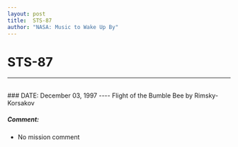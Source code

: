 ```yaml
---
layout: post
title:  STS-87
author: "NASA: Music to Wake Up By"
---
```


# STS-87
----
<br/>
### DATE: December 03, 1997
----
Flight of the Bumble Bee by Rimsky-Korsakov

##### Comment:
* No mission comment
